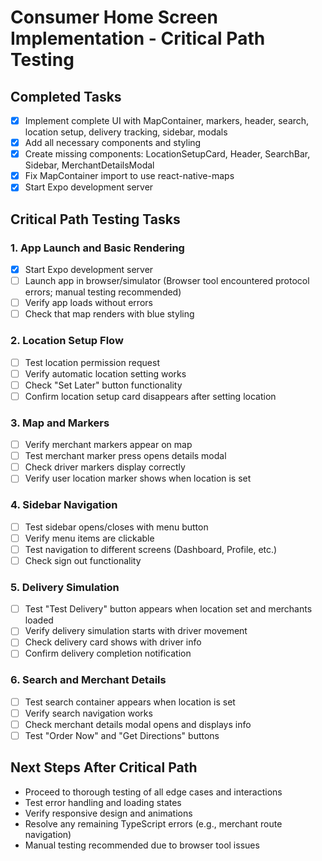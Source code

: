 # Consumer Home Screen Implementation - Critical Path Testing

## Completed Tasks
- [x] Implement complete UI with MapContainer, markers, header, search, location setup, delivery tracking, sidebar, modals
- [x] Add all necessary components and styling
- [x] Create missing components: LocationSetupCard, Header, SearchBar, Sidebar, MerchantDetailsModal
- [x] Fix MapContainer import to use react-native-maps
- [x] Start Expo development server

## Critical Path Testing Tasks

### 1. App Launch and Basic Rendering
- [x] Start Expo development server
- [ ] Launch app in browser/simulator (Browser tool encountered protocol errors; manual testing recommended)
- [ ] Verify app loads without errors
- [ ] Check that map renders with blue styling

### 2. Location Setup Flow
- [ ] Test location permission request
- [ ] Verify automatic location setting works
- [ ] Check "Set Later" button functionality
- [ ] Confirm location setup card disappears after setting location

### 3. Map and Markers
- [ ] Verify merchant markers appear on map
- [ ] Test merchant marker press opens details modal
- [ ] Check driver markers display correctly
- [ ] Verify user location marker shows when location is set

### 4. Sidebar Navigation
- [ ] Test sidebar opens/closes with menu button
- [ ] Verify menu items are clickable
- [ ] Test navigation to different screens (Dashboard, Profile, etc.)
- [ ] Check sign out functionality

### 5. Delivery Simulation
- [ ] Test "Test Delivery" button appears when location set and merchants loaded
- [ ] Verify delivery simulation starts with driver movement
- [ ] Check delivery card shows with driver info
- [ ] Confirm delivery completion notification

### 6. Search and Merchant Details
- [ ] Test search container appears when location is set
- [ ] Verify search navigation works
- [ ] Check merchant details modal opens and displays info
- [ ] Test "Order Now" and "Get Directions" buttons

## Next Steps After Critical Path
- Proceed to thorough testing of all edge cases and interactions
- Test error handling and loading states
- Verify responsive design and animations
- Resolve any remaining TypeScript errors (e.g., merchant route navigation)
- Manual testing recommended due to browser tool issues
